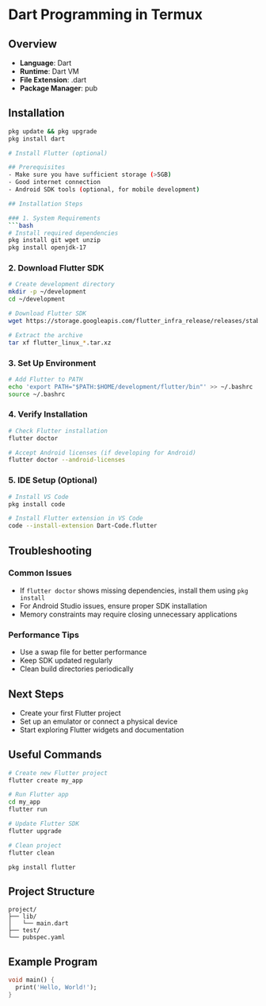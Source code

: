 # Dart Programming in Termux

## Overview
- **Language**: Dart
- **Runtime**: Dart VM
- **File Extension**: .dart
- **Package Manager**: pub

## Installation
```sh
pkg update && pkg upgrade
pkg install dart

# Install Flutter (optional)

## Prerequisites
- Make sure you have sufficient storage (>5GB)
- Good internet connection
- Android SDK tools (optional, for mobile development)

## Installation Steps

### 1. System Requirements
```bash
# Install required dependencies
pkg install git wget unzip
pkg install openjdk-17
```

### 2. Download Flutter SDK
```bash
# Create development directory
mkdir -p ~/development
cd ~/development

# Download Flutter SDK
wget https://storage.googleapis.com/flutter_infra_release/releases/stable/linux/flutter_linux_3.x.x-stable.tar.xz

# Extract the archive
tar xf flutter_linux_*.tar.xz
```

### 3. Set Up Environment
```bash
# Add Flutter to PATH
echo 'export PATH="$PATH:$HOME/development/flutter/bin"' >> ~/.bashrc
source ~/.bashrc
```

### 4. Verify Installation
```bash
# Check Flutter installation
flutter doctor

# Accept Android licenses (if developing for Android)
flutter doctor --android-licenses
```

### 5. IDE Setup (Optional)
```bash
# Install VS Code
pkg install code

# Install Flutter extension in VS Code
code --install-extension Dart-Code.flutter
```

## Troubleshooting

### Common Issues
- If `flutter doctor` shows missing dependencies, install them using `pkg install`
- For Android Studio issues, ensure proper SDK installation
- Memory constraints may require closing unnecessary applications

### Performance Tips
- Use a swap file for better performance
- Keep SDK updated regularly
- Clean build directories periodically

## Next Steps
- Create your first Flutter project
- Set up an emulator or connect a physical device
- Start exploring Flutter widgets and documentation

## Useful Commands
```bash
# Create new Flutter project
flutter create my_app

# Run Flutter app
cd my_app
flutter run

# Update Flutter SDK
flutter upgrade

# Clean project
flutter clean
```

```
pkg install flutter
```

## Project Structure
```
project/
├── lib/
│   └── main.dart
├── test/
└── pubspec.yaml
```

## Example Program
```dart
void main() {
  print('Hello, World!');
}
```

